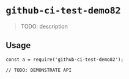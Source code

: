 
# `github-ci-test-demo82`

> TODO: description

## Usage

```
const a = require('github-ci-test-demo82');

// TODO: DEMONSTRATE API
```

